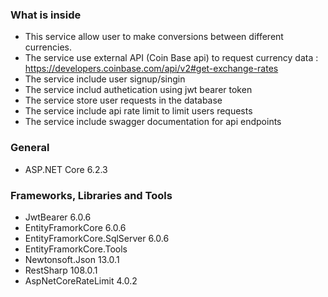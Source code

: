 ### What is inside

- This service allow user to make conversions between different currencies.
- The service use external API (Coin Base api) to request currency data : https://developers.coinbase.com/api/v2#get-exchange-rates
- The service include user signup/singin 
- The service includ authetication using jwt bearer token
- The service store user requests in the database
- The service include api rate limit to limit users requests
- The service include swagger documentation for api endpoints



### General

- ASP.NET Core 6.2.3

### Frameworks, Libraries and Tools


- JwtBearer 6.0.6
- EntityFramorkCore 6.0.6
- EntityFramorkCore.SqlServer 6.0.6
- EntityFramorkCore.Tools
- Newtonsoft.Json 13.0.1
- RestSharp 108.0.1
- AspNetCoreRateLimit 4.0.2

